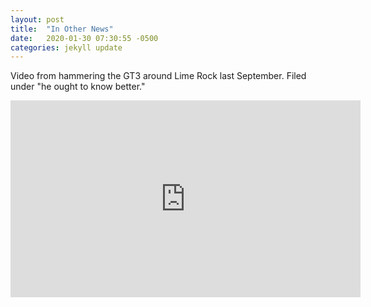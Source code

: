 ```yaml
---
layout: post
title:  "In Other News"
date:   2020-01-30 07:30:55 -0500
categories: jekyll update
---
```

Video from hammering the GT3 around Lime Rock last September. Filed under "he ought to know better."

<iframe width="560" height="315" src="https://www.youtube.com/embed/XzHDcFD0AB8?start=9" frameborder="0" allow="accelerometer; autoplay; encrypted-media; gyroscope; picture-in-picture" allowfullscreen></iframe>
 

